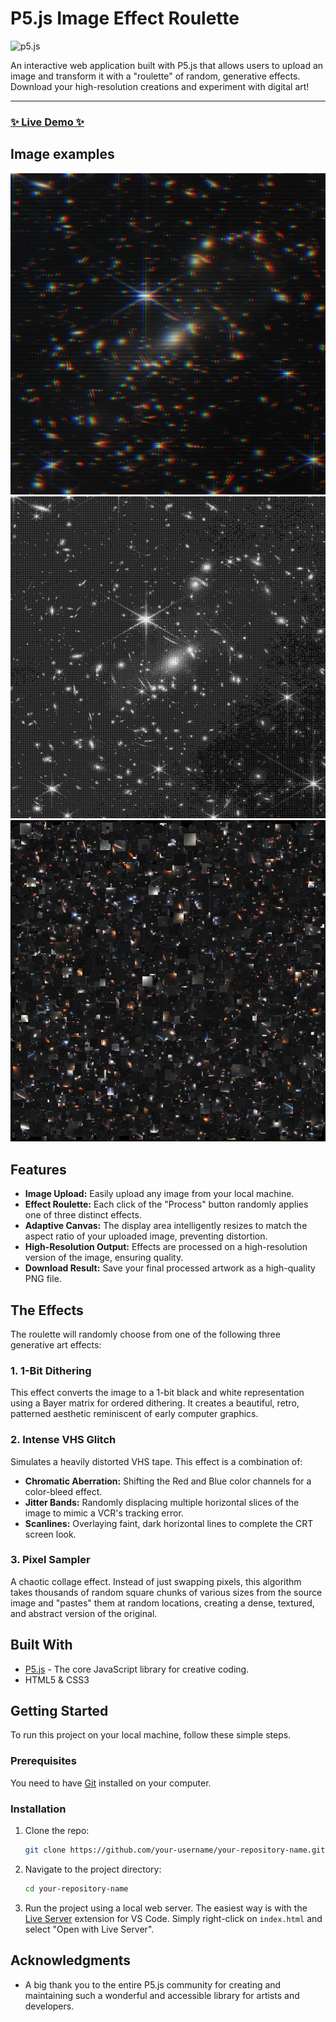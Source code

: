 # P5.js Image Effect Roulette

![p5.js](https://img.shields.io/badge/p5.js-1.9.0-ED225D?logo=p5.js)

An interactive web application built with P5.js that allows users to upload an image and transform it with a "roulette" of random, generative effects. Download your high-resolution creations and experiment with digital art!

---

### [✨ Live Demo ✨](https://cozisoul.github.io/p5-image-effect-roulette/)

## Image examples

![VHS Glitch Effect Example](visuals/vhs.png)
![Bitmap Example](visuals/bitmap.png)
![Pixel Glitch](visuals/pixel_glitch.png)


## Features

*   **Image Upload:** Easily upload any image from your local machine.
*   **Effect Roulette:** Each click of the "Process" button randomly applies one of three distinct effects.
*   **Adaptive Canvas:** The display area intelligently resizes to match the aspect ratio of your uploaded image, preventing distortion.
*   **High-Resolution Output:** Effects are processed on a high-resolution version of the image, ensuring quality.
*   **Download Result:** Save your final processed artwork as a high-quality PNG file.

## The Effects

The roulette will randomly choose from one of the following three generative art effects:

### 1. 1-Bit Dithering
This effect converts the image to a 1-bit black and white representation using a Bayer matrix for ordered dithering. It creates a beautiful, retro, patterned aesthetic reminiscent of early computer graphics.

### 2. Intense VHS Glitch
Simulates a heavily distorted VHS tape. This effect is a combination of:
*   **Chromatic Aberration:** Shifting the Red and Blue color channels for a color-bleed effect.
*   **Jitter Bands:** Randomly displacing multiple horizontal slices of the image to mimic a VCR's tracking error.
*   **Scanlines:** Overlaying faint, dark horizontal lines to complete the CRT screen look.

### 3. Pixel Sampler
A chaotic collage effect. Instead of just swapping pixels, this algorithm takes thousands of random square chunks of various sizes from the source image and "pastes" them at random locations, creating a dense, textured, and abstract version of the original.

## Built With

*   [P5.js](https://p5js.org/) - The core JavaScript library for creative coding.
*   HTML5 & CSS3

## Getting Started

To run this project on your local machine, follow these simple steps.

### Prerequisites

You need to have [Git](https://git-scm.com) installed on your computer.

### Installation

1.  Clone the repo:
    ```bash
    git clone https://github.com/your-username/your-repository-name.git
    ```
2.  Navigate to the project directory:
    ```bash
    cd your-repository-name
    ```
3.  Run the project using a local web server. The easiest way is with the [Live Server](https://marketplace.visualstudio.com/items?itemName=ritwickdey.LiveServer) extension for VS Code. Simply right-click on `index.html` and select "Open with Live Server".

## Acknowledgments
*   A big thank you to the entire P5.js community for creating and maintaining such a wonderful and accessible library for artists and developers.
